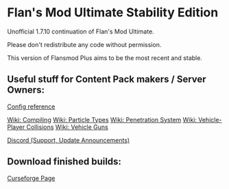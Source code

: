 # Flan's Mod Ultimate Stability Edition

Unofficial 1.7.10 continuation of Flan's Mod Ultimate.


Please don't redistribute any code without permission.

This version of Flansmod Plus aims to be the most recent and stable.

## Useful stuff for Content Pack makers / Server Owners:

[Config reference](https://github.com/Unknown025/Flans-Mod-Plus/blob/Ultimate/ConfigReference.md)

[Wiki: Compiling](https://github.com/Unknown025/Flans-Mod-Plus/wiki/Compiling)
[Wiki: Particle Types](https://github.com/Unknown025/Flans-Mod-Plus/wiki/Particle-Types)
[Wiki: Penetration System](https://github.com/Unknown025/Flans-Mod-Plus/wiki/Penetration-System)
[Wiki: Vehicle-Player Collisions](https://github.com/Unknown025/Flans-Mod-Plus/wiki/Player-Collisions)
[Wiki: Vehicle Guns](https://github.com/Unknown025/Flans-Mod-Plus/wiki/Vehicle-Guns)

[Discord (Support, Update Announcements)](https://discord.gg/JXxansAe3y)

## Download finished builds:

[Curseforge Page](https://www.curseforge.com/minecraft/mc-mods/flans-mod-ultimate-stability-edition)
